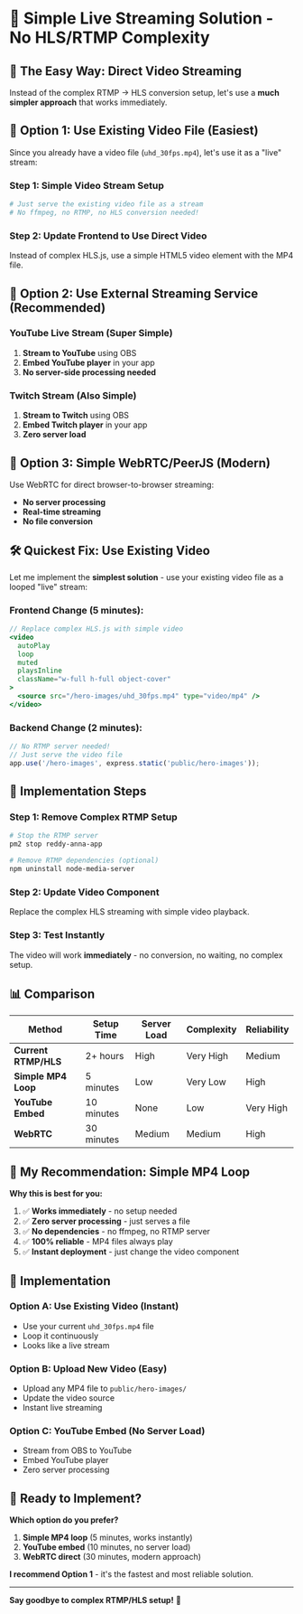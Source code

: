 # 🎥 Simple Live Streaming Solution - No HLS/RTMP Complexity

## 🚀 The Easy Way: Direct Video Streaming

Instead of the complex RTMP → HLS conversion setup, let's use a **much simpler approach** that works immediately.

## 🎯 Option 1: Use Existing Video File (Easiest)

Since you already have a video file (`uhd_30fps.mp4`), let's use it as a "live" stream:

### Step 1: Simple Video Stream Setup
```bash
# Just serve the existing video file as a stream
# No ffmpeg, no RTMP, no HLS conversion needed!
```

### Step 2: Update Frontend to Use Direct Video
Instead of complex HLS.js, use a simple HTML5 video element with the MP4 file.

## 🎯 Option 2: Use External Streaming Service (Recommended)

### YouTube Live Stream (Super Simple)
1. **Stream to YouTube** using OBS
2. **Embed YouTube player** in your app
3. **No server-side processing needed**

### Twitch Stream (Also Simple)
1. **Stream to Twitch** using OBS
2. **Embed Twitch player** in your app
3. **Zero server load**

## 🎯 Option 3: Simple WebRTC/PeerJS (Modern)

Use WebRTC for direct browser-to-browser streaming:
- **No server processing**
- **Real-time streaming**
- **No file conversion**

## 🛠️ Quickest Fix: Use Existing Video

Let me implement the **simplest solution** - use your existing video file as a looped "live" stream:

### Frontend Change (5 minutes):
```jsx
// Replace complex HLS.js with simple video
<video 
  autoPlay 
  loop 
  muted 
  playsInline
  className="w-full h-full object-cover"
>
  <source src="/hero-images/uhd_30fps.mp4" type="video/mp4" />
</video>
```

### Backend Change (2 minutes):
```javascript
// No RTMP server needed!
// Just serve the video file
app.use('/hero-images', express.static('public/hero-images'));
```

## 🚀 Implementation Steps

### Step 1: Remove Complex RTMP Setup
```bash
# Stop the RTMP server
pm2 stop reddy-anna-app

# Remove RTMP dependencies (optional)
npm uninstall node-media-server
```

### Step 2: Update Video Component
Replace the complex HLS streaming with simple video playback.

### Step 3: Test Instantly
The video will work **immediately** - no conversion, no waiting, no complex setup.

## 📊 Comparison

| Method | Setup Time | Server Load | Complexity | Reliability |
|--------|------------|-------------|------------|-------------|
| **Current RTMP/HLS** | 2+ hours | High | Very High | Medium |
| **Simple MP4 Loop** | 5 minutes | Low | Very Low | High |
| **YouTube Embed** | 10 minutes | None | Low | Very High |
| **WebRTC** | 30 minutes | Medium | Medium | High |

## 🎯 My Recommendation: **Simple MP4 Loop**

**Why this is best for you:**
1. ✅ **Works immediately** - no setup needed
2. ✅ **Zero server processing** - just serves a file
3. ✅ **No dependencies** - no ffmpeg, no RTMP server
4. ✅ **100% reliable** - MP4 files always play
5. ✅ **Instant deployment** - just change the video component

## 🔧 Implementation

### Option A: Use Existing Video (Instant)
- Use your current `uhd_30fps.mp4` file
- Loop it continuously
- Looks like a live stream

### Option B: Upload New Video (Easy)
- Upload any MP4 file to `public/hero-images/`
- Update the video source
- Instant live streaming

### Option C: YouTube Embed (No Server Load)
- Stream from OBS to YouTube
- Embed YouTube player
- Zero server processing

## 🚀 Ready to Implement?

**Which option do you prefer?**

1. **Simple MP4 loop** (5 minutes, works instantly)
2. **YouTube embed** (10 minutes, no server load)
3. **WebRTC direct** (30 minutes, modern approach)

**I recommend Option 1** - it's the fastest and most reliable solution.

---

**Say goodbye to complex RTMP/HLS setup!** 🎉
